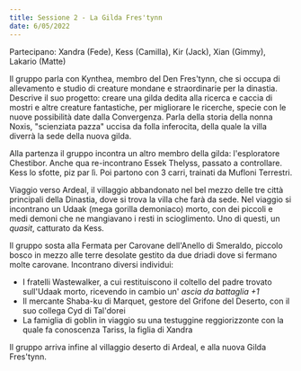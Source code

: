 ```yaml
---
title: Sessione 2 - La Gilda Fres'tynn
date: 6/05/2022
---
```

Partecipano: Xandra (Fede), Kess (Camilla), Kir (Jack), Xian (Gimmy), Lakario (Matte)

Il gruppo parla con Kynthea, membro del Den Fres'tynn, che si occupa di allevamento e studio di creature mondane e straordinarie per la dinastia. Descrive il suo progetto: creare una gilda dedita alla ricerca e caccia di mostri e altre creature fantastiche, per migliorare le ricerche, specie con le nuove possibilità date dalla Convergenza. Parla della storia della nonna Noxis, "scienziata pazza" uccisa da folla inferocita, della quale la villa diverrà la sede della nuova gilda.

Alla partenza il gruppo incontra un altro membro della gilda: l'esploratore Chestibor. Anche qua re-incontrano Essek Thelyss, passato a controllare. Kess lo sfotte, piz par lì. Poi partono con 3 carri, trainati da Mufloni Terrestri.

Viaggio verso Ardeal, il villaggio abbandonato nel bel mezzo delle tre città principali della Dinastia, dove si trova la villa che farà da sede. Nel viaggio si incontrano un Udaak (mega gorilla demoniaco) morto, con dei piccoli e medi demoni che ne mangiavano i resti in scioglimento. Uno di questi, un *quasit*, catturato da Kess.

Il gruppo sosta alla Fermata per Carovane dell'Anello di Smeraldo, piccolo bosco in mezzo alle terre desolate gestito da due driadi dove si fermano molte carovane. Incontrano diversi individui:

* I fratelli Wastewalker, a cui restituiscono il coltello del padre trovato sull'Udaak morto, ricevendo in cambio un' *ascia da battaglia +1*
* Il mercante Shaba-ku di Marquet, gestore del Grifone del Deserto, con il suo collega Cyd di Tal'dorei
* La famiglia di goblin in viaggio su una testuggine reggiorizzonte con la quale fa conoscenza Tariss, la figlia di Xandra

Il gruppo arriva infine al villaggio deserto di Ardeal, e alla nuova Gilda Fres'tynn.